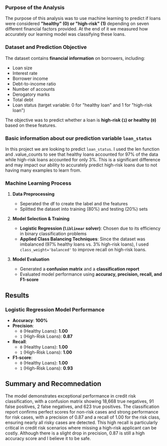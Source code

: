 ### **Purpose of the Analysis**
The purpose of this analysis was to use machine learning to predict if loans were considered **"healthy" (0) or "high-risk" (1)** depending on seven different financial factors provided. At the end of it we measured how accurately our learning model was classifying these loans. 

### **Dataset and Prediction Objective**
The dataset contains **financial information** on borrowers, including:
- Loan size
- Interest rate
- Borrower income
- Debt-to-income ratio
- Number of accounts
- Derogatory marks
- Total debt
- Loan status (target variable: 0 for "healthy loan" and 1 for "high-risk loan")

The objective was to predict whether a loan is **high-risk (`1`) or healthy (`0`)** based on these features.

### **Basic information about our prediction variable `loan_status`**

In this project we are looking to predict `loan_status`. I used the len function and .value_counts to see that healthy loans accounted for 97% of the data while high-risk loans accounted for only 3%. This is a significant difference and may impact our ability to accurately predict high-risk loans due to not having many examples to learn from.

### **Machine Learning Process**
1. **Data Preprocessing**
    - Seperated the df to create the label and the features
    - Splitted the dataset into training (80%) and testing (20%) sets
    
2. **Model Selection & Training**
    - **Logistic Regression (`liblinear` solver)**: Chosen due to its efficiency in binary classification problems
    - **Applied Class Balancing Techniques**: Since the dataset was imbalanced (97% healthy loans vs. 3% high-risk loans), I used `class_weight='balanced'` to improve recall on high-risk loans.

3. **Model Evaluation**
    - Generated a **confusion matrix** and a **classification report**
    - Evaluated model performance using **accuracy, precision, recall, and F1-score**

## Results

### **Logistic Regression Model Performance**                         
- **Accuracy**: **100%**
- **Precision**:
  - `0` (Healthy Loans): **1.00**
  - `1` (High-Risk Loans): **0.87**
- **Recall**:
  - `0` (Healthy Loans): **1.00**
  - `1` (High-Risk Loans): **1.00**
- **F1-score**:
  - `0` (Healthy Loans): **1.00**
  - `1` (High-Risk Loans): **0.93**

## Summary and Recomnedation

The model demonstrates exceptional performance in credit risk classification, with a confusion matrix showing 18,668 true negatives, 91 false positives, 2 false negatives, and 623 true positives. The classification report confirms perfect scores for non-risk cases and strong performance for risk cases, with a precision of 0.87 and a recall of 1.00 for the risk class, ensuring nearly all risky cases are detected. This high recall is particularly critical in credit risk scenarios where missing a high-risk applicant can be costly. Although there is a slight drop in precision, 0.87 is still a high accuracy score and I believe it to be safe.